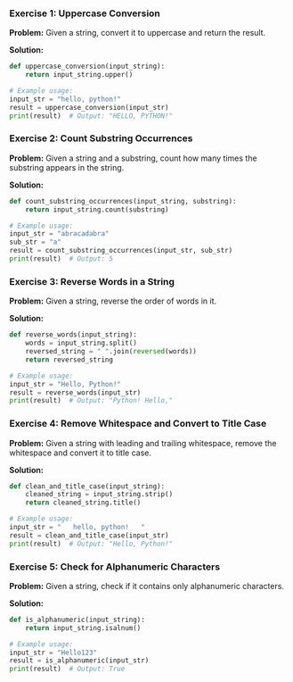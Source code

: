 ### Exercise 1: Uppercase Conversion

**Problem:** Given a string, convert it to uppercase and return the result.

**Solution:**

```python
def uppercase_conversion(input_string):
    return input_string.upper()

# Example usage:
input_str = "hello, python!"
result = uppercase_conversion(input_str)
print(result)  # Output: "HELLO, PYTHON!"
```

### Exercise 2: Count Substring Occurrences

**Problem:** Given a string and a substring, count how many times the substring appears in the string.

**Solution:**

```python
def count_substring_occurrences(input_string, substring):
    return input_string.count(substring)

# Example usage:
input_str = "abracadabra"
sub_str = "a"
result = count_substring_occurrences(input_str, sub_str)
print(result)  # Output: 5
```

### Exercise 3: Reverse Words in a String

**Problem:** Given a string, reverse the order of words in it.

**Solution:**

```python
def reverse_words(input_string):
    words = input_string.split()
    reversed_string = " ".join(reversed(words))
    return reversed_string

# Example usage:
input_str = "Hello, Python!"
result = reverse_words(input_str)
print(result)  # Output: "Python! Hello,"
```

### Exercise 4: Remove Whitespace and Convert to Title Case

**Problem:** Given a string with leading and trailing whitespace, remove the whitespace and convert it to title case.

**Solution:**

```python
def clean_and_title_case(input_string):
    cleaned_string = input_string.strip()
    return cleaned_string.title()

# Example usage:
input_str = "   hello, python!   "
result = clean_and_title_case(input_str)
print(result)  # Output: "Hello, Python!"
```

### Exercise 5: Check for Alphanumeric Characters

**Problem:** Given a string, check if it contains only alphanumeric characters.

**Solution:**

```python
def is_alphanumeric(input_string):
    return input_string.isalnum()

# Example usage:
input_str = "Hello123"
result = is_alphanumeric(input_str)
print(result)  # Output: True
```
